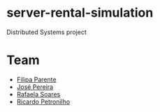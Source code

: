 # server-rental-simulation
Distributed Systems project


# Team
- [Filipa Parente](https://github.com/filipap)
- [José Pereira](https://github.com/josepereira1)
- [Rafaela Soares](https://github.com/cosmicgirl97)
- [Ricardo Petronilho](https://github.com/RicardoPetronilho98)
